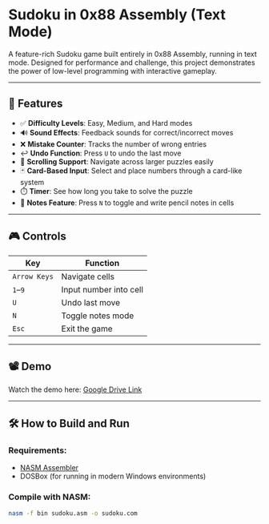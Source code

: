 # Sudoku in 0x88 Assembly (Text Mode)

A feature-rich Sudoku game built entirely in 0x88 Assembly, running in text mode. Designed for performance and challenge, this project demonstrates the power of low-level programming with interactive gameplay.

---

## 🧩 Features

- ✅ **Difficulty Levels**: Easy, Medium, and Hard modes
- 🔊 **Sound Effects**: Feedback sounds for correct/incorrect moves
- ❌ **Mistake Counter**: Tracks the number of wrong entries
- ↩️ **Undo Function**: Press `U` to undo the last move
- 🧭 **Scrolling Support**: Navigate across larger puzzles easily
- 🃏 **Card-Based Input**: Select and place numbers through a card-like system
- ⏱️ **Timer**: See how long you take to solve the puzzle
- 📝 **Notes Feature**: Press `N` to toggle and write pencil notes in cells

---

## 🎮 Controls

| Key           | Function               |
|---------------|------------------------|
| `Arrow Keys`  | Navigate cells         |
| `1`–`9`       | Input number into cell |
| `U`           | Undo last move         |
| `N`           | Toggle notes mode      |
| `Esc`         | Exit the game          |

---

## 📽️ Demo

Watch the demo here: [Google Drive Link](https://drive.google.com/file/d/1ZhWkrp36hJ8WaZf_8X84h4J_o4A3xM2Z/view?usp=drive_link)

---

## 🛠 How to Build and Run

### Requirements:
- [NASM Assembler](https://www.nasm.us/)
- DOSBox (for running in modern Windows environments)

### Compile with NASM:
```bash
nasm -f bin sudoku.asm -o sudoku.com

